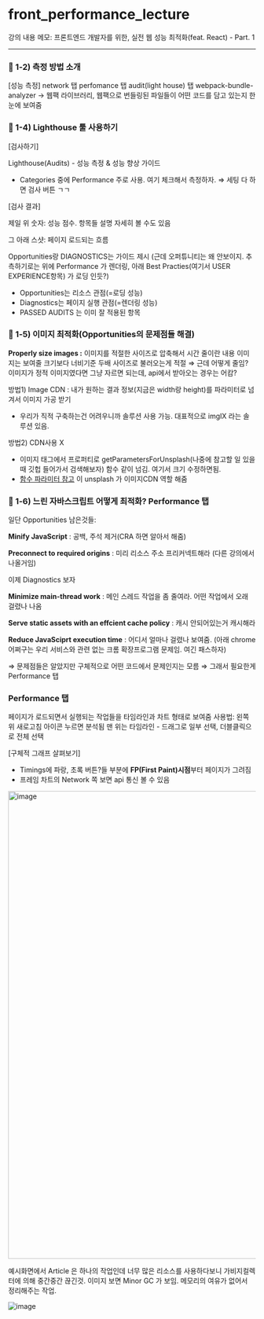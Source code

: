# front_performance_lecture
강의 내용 메모: 프론트엔드 개발자를 위한, 실전 웹 성능 최적화(feat. React) - Part. 1

---

### :book: 1-2) 측정 방법 소개

[성능 측정]
network 탭
perfomance 탭
audit(light house) 탭
webpack-bundle-analyzer → 웹팩 라이브러리, 웹팩으로 번들링된 파일들이 어떤 코드를 담고 있는지 한눈에 보여줌


### :book: 1-4) Lighthouse 툴 사용하기

[검사하기]

Lighthouse(Audits) - 성능 측정 & 성능 향상 가이드
 - Categories 중에 Performance 주로 사용. 여기 체크해서 측정하자. ⇒ 세팅 다 하면 검사 버튼 ㄱㄱ

[검사 결과]

제일 위 숫자: 성능 점수. 항목들 설명 자세히 볼 수도 있음

그 아래 스샷: 페이지 로드되는 흐름

Opportunities랑 DIAGNOSTICS는 가이드 제시 (근데 오퍼튜니티는 왜 안보이지. 추측하기로는 위에 Performance 가 렌더링, 아래 Best Practies(여기서 USER EXPERIENCE항목) 가 로딩 인듯?)
- Opportunities는 리소스 관점(=로딩 성능)
- Diagnostics는 페이지 실행 관점(=렌더링 성능)
- PASSED AUDITS 는 이미 잘 적용된 항목


### :book: 1-5) 이미지 최적화(Opportunities의 문제점들 해결)

**Properly size images
:** 이미지를 적절한 사이즈로 압축해서 시간 줄이란 내용
이미지는 보여줄 크기보다 너비기준 두배 사이즈로 불러오는게 적절
⇒ 근데 어떻게 줄임?
이미지가 정적 이미지였다면 그냥 자르면 되는데, api에서 받아오는 경우는 어캄?

방법1) Image CDN
: 내가 원하는 결과 정보(지금은 width랑 height)를 파라미터로 넘겨서 이미지 가공 받기
- 우리가 직적 구축하는건 어려우니까 솔루션 사용 가능. 대표적으로 imgIX 라는 솔루션 있음.

방법2) CDN사용 X
- 이미지 태그에서 프로퍼티로 getParametersForUnsplash(나중에 참고할 일 있을 때 깃헙 들어가서 검색해보자) 함수 같이 넘김. 여기서 크기 수정하면됨.
- [함수 파라미터 참고](https://unsplash.com/documentation#supported-parameters) 이 unsplash 가 이미지CDN 역할 해줌



### :book: 1-6) 느린 자바스크립트 어떻게 최적화? Performance 탭

일단 Opportunities 남은것들:

**Minify JavaScript**
: 공백, 주석 제거(CRA 하면 알아서 해줌)

**Preconnect to required origins**
: 미리 리소스 주소 프리커넥트해라 (다른 강의에서 나올거임)

이제 Diagnostics 보자

**Minimize main-thread work** : 메인 스레드 작업을 좀 줄여라. 어떤 작업에서 오래 걸렸나 나옴

**Serve static assets with an effcient cache policy** : 캐시 안되어있는거 캐시해라

**Reduce JavaSciprt execution time**
: 어디서 얼마나 걸렸나 보여줌. (아래 chrome 어쩌구는 우리 서비스와 관련 없는 크롬 확장프로그램 문제임. 여긴 패스하자)

⇒ 문제점들은 알았지만 구체적으로 어떤 코드에서 문제인지는 모름
⇒ 그래서 필요한게 Performance 탭


### Performance 탭

페이지가 로드되면서 실행되는 작업들을 타임라인과 차트 형태로 보여줌
사용법: 왼쪽 위 새로고침 아이콘 누르면 분석됨
맨 위는 타임라인 - 드래그로 일부 선택, 더블클릭으로 전체 선택

[구체적 그래프 살펴보기]
- Timings에 파랑, 초록 버튼?들 부분에 **FP(First Paint)시점**부터 페이지가 그려짐
- 프레임 차트의 Network 쪽 보면 api 통신 볼 수 있음


<img width="952" alt="image" src="https://user-images.githubusercontent.com/50893303/197130551-cb022c41-afbb-4a5f-a6d3-3c1e283e0e4f.png">


예시화면에서 Article 은 하나의 작업인데 너무 많은 리소스를 사용하다보니 가비지컬렉터에 의해 중간중간 끊긴것.
이미지 보면 Minor GC 가 보임. 메모리의 여유가 없어서 정리해주는 작업.

![image](https://user-images.githubusercontent.com/50893303/197130984-8d363aa0-a310-4121-83dc-81e65563fc63.png)


